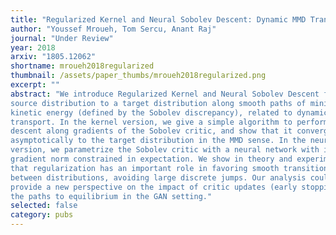 ```yaml
---
title: "Regularized Kernel and Neural Sobolev Descent: Dynamic MMD Transport"
author: "Youssef Mroueh, Tom Sercu, Anant Raj"
journal: "Under Review"
year: 2018
arxiv: "1805.12062"
shortname: mroueh2018regularized
thumbnail: /assets/paper_thumbs/mroueh2018regularized.png
excerpt: ""
abstract: "We introduce Regularized Kernel and Neural Sobolev Descent for transporting a
source distribution to a target distribution along smooth paths of minimum
kinetic energy (defined by the Sobolev discrepancy), related to dynamic optimal
transport. In the kernel version, we give a simple algorithm to perform the
descent along gradients of the Sobolev critic, and show that it converges
asymptotically to the target distribution in the MMD sense. In the neural
version, we parametrize the Sobolev critic with a neural network with input
gradient norm constrained in expectation. We show in theory and experiments
that regularization has an important role in favoring smooth transitions
between distributions, avoiding large discrete jumps. Our analysis could
provide a new perspective on the impact of critic updates (early stopping) on
the paths to equilibrium in the GAN setting."
selected: false
category: pubs
---
```

